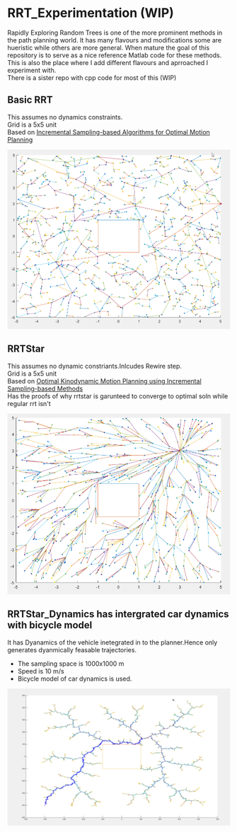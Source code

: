 # RRT_Experimentation (WIP)
Rapidly Exploring Random Trees is one of the more prominent methods in the path planning world. It has many flavours and modifications some are hueristic while others are more general. When mature the goal of this repository is to serve as a nice reference Matlab code for these methods.   
This is also the place where I add different flavours and aprroached I experiment with.   
There is a sister repo with cpp code for most of this (WIP)   
   
   
    
## Basic RRT  
This assumes no dynamics constraints.  
Grid is a 5x5 unit  
Based on [Incremental Sampling-based Algorithms for Optimal Motion Planning](http://roboticsproceedings.org/rss06/p34.pdf)   
  
![Sample output from the Program](https://github.com/mhathiyari/RRT_Experimentation/blob/master/RRT_basic.png)
   
   
## RRTStar  
This assumes no dynamic constriants.Inlcudes Rewire step.  
Grid is a 5x5 unit  
Based on [Optimal Kinodynamic Motion Planning using Incremental Sampling-based Methods](https://ieeexplore.ieee.org/document/5717430)   
Has the proofs of why rrtstar is garunteed to converge to optimal soln while regular rrt isn't  
    
![Sample output from the Program](https://github.com/mhathiyari/RRT_Experimentation/blob/master/RRT_Star_basic.png)



## RRTStar_Dynamics has intergrated car dynamics with bicycle model  
   
It has Dyanamics of the vehicle inetegrated in to the planner.Hence only generates dyanmically feasable trajectories.   
* The sampling space is 1000x1000 m 
* Speed is 10 m/s  
* Bicycle model of car dynamics is used.
   
   
![Sample output from the Program](https://github.com/mhathiyari/RRT_Experimentation/blob/master/RRT%20basic_dynamics.png)

